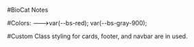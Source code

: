 #BioCat Notes

#Colors:
--->var(--bs-red); var(--bs-gray-900);

#Custom Class styling for cards, footer, and navbar are in used. 

